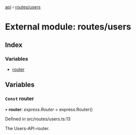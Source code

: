 [api](../README.md) › [routes/users](routes_users.md)

# External module: routes/users

## Index

### Variables

* [router](routes_users.md#const-router)

## Variables

### `Const` router

• **router**: *express.Router* = express.Router()

Defined in src/routes/users.ts:13

The Users-API-router.
